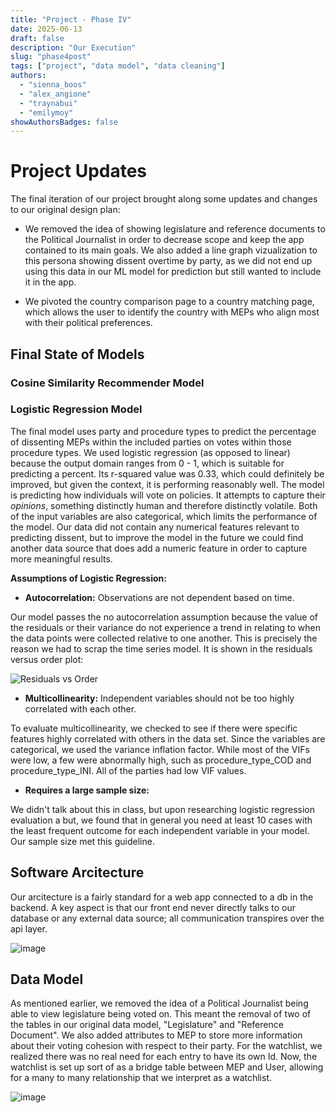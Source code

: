 ```yaml
---
title: "Project - Phase IV"
date: 2025-06-13
draft: false
description: "Our Execution"
slug: "phase4post"
tags: ["project", "data model", "data cleaning"]
authors:
  - "sienna_boos"
  - "alex_angione"
  - "traynabui"
  - "emilymoy"
showAuthorsBadges: false
---
```



# Project Updates

The final iteration of our project brought along some updates and changes to our original design plan:

- We removed the idea of showing legislature and reference documents to the Political Journalist in order to decrease scope and keep the app contained to its main goals. We also added a line graph vizualization to this persona showing dissent overtime by party, as we did not end up using this data in our ML model for prediction but still wanted to include it in the app.

- We pivoted the country comparison page to a country matching page, which allows the user to identify the country with MEPs who align most with their political preferences.


## Final State of Models

### Cosine Similarity Recommender Model

### Logistic Regression Model

The final model uses party and procedure types to predict the percentage of dissenting MEPs within the included parties on votes within those procedure types. We used logistic regression (as opposed to linear) because the output domain ranges from 0 - 1, which is suitable for predicting a percent. Its r-squared value was 0.33, which could definitely be improved, but given the context, it is performing reasonably well. The model is predicting how individuals will vote on policies. It attempts to capture their _opinions_, something distinctly human and therefore distinctly volatile. Both of the input variables are also categorical, which limits the performance of the model. Our data did not contain any numerical features relevant to predicting dissent, but to improve the model in the future we could find another data source that does add a numeric feature in order to capture more meaningful results.

**Assumptions of Logistic Regression:**

- **Autocorrelation:** Observations are not dependent based on time.

Our model passes the no autocorrelation assumption because the value of the residuals or their variance do not experience a trend in relating to when the data points were collected relative to one another. This is precisely the reason we had to scrap the time series model. It is shown in the residuals versus order plot:

![Residuals vs Order](resids_order.png)


- **Multicollinearity:** Independent variables should not be too highly correlated with each other.

To evaluate multicollinearity, we checked to see if there were specific features highly correlated with others in the data set. Since the variables are categorical, we used the variance inflation factor. While most of the VIFs were low, a few were abnormally high, such as procedure_type_COD and procedure_type_INI. All of the parties had low VIF values.
                      
- **Requires a large sample size:** 

We didn't talk about this in class, but upon researching logistic regression evaluation a but, we found that in general you need at least 10 cases with the least frequent outcome for each independent variable in your model. Our sample size met this guideline.


## Software Arcitecture 

Our arcitecture is a fairly standard for a web app connected to a db in the backend. A key aspect is that our front end never directly talks to our database or any external data source; all communication transpires over the api layer. 

![image](arcitecture.jpeg)



## Data Model

As mentioned earlier, we removed the idea of a Political Journalist being able to view legislature being voted on. This meant the removal of two of the tables in our original data model, "Legislature" and "Reference Document". We also added attributes to MEP to store more information about their voting cohesion with respect to their party. For the watchlist, we realized there was no real need for each entry to have its own Id. Now, the watchlist is set up sort of as a bridge table between MEP and User, allowing for a many to many relationship that we interpret as a watchlist. 

![image](finalDataModel.jpeg)